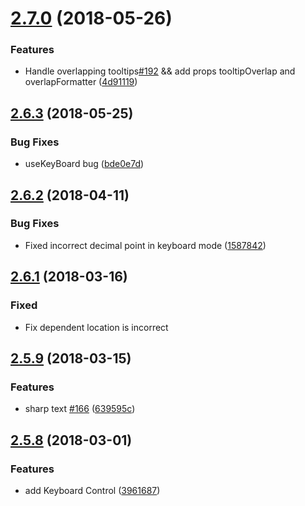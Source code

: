 <a name="2.7.0"></a>
# [2.7.0](https://github.com/NightCatSama/vue-slider-component/compare/v2.5.9...v2.7.0) (2018-05-26)

### Features

* Handle overlapping tooltips[#192](https://github.com/NightCatSama/vue-slider-component/issues/192) && add props tooltipOverlap and overlapFormatter ([4d91119](https://github.com/NightCatSama/vue-slider-component/commit/4d91119))



<a name="2.6.3"></a>

## [2.6.3](https://github.com/NightCatSama/vue-slider-component/compare/v2.3.5...v2.6.3) (2018-05-25)


### Bug Fixes

* useKeyBoard bug ([bde0e7d](https://github.com/NightCatSama/vue-slider-component/commit/bde0e7d))


<a name="2.6.2"></a>
## [2.6.2](https://github.com/NightCatSama/vue-slider-component/compare/v2.3.5...v2.6.2) (2018-04-11)


### Bug Fixes

* Fixed incorrect decimal point in keyboard mode ([1587842](https://github.com/NightCatSama/vue-slider-component/commit/1587842))


<a name="2.6.1"></a>
## [2.6.1](https://github.com/NightCatSama/vue-slider-component/compare/v2.3.5...v2.6.1) (2018-03-16)


### Fixed

* Fix dependent location is incorrect


<a name="2.5.9"></a>
## [2.5.9](https://github.com/NightCatSama/vue-slider-component/compare/v2.3.5...v2.5.9) (2018-03-15)


### Features

* sharp text [#166](https://github.com/NightCatSama/vue-slider-component/issues/166) ([639595c](https://github.com/NightCatSama/vue-slider-component/commit/639595c))



<a name="2.5.8"></a>
## [2.5.8](https://github.com/NightCatSama/vue-slider-component/compare/v2.3.5...v2.5.8) (2018-03-01)


### Features

* add Keyboard Control ([3961687](https://github.com/NightCatSama/vue-slider-component/commit/3961687))
